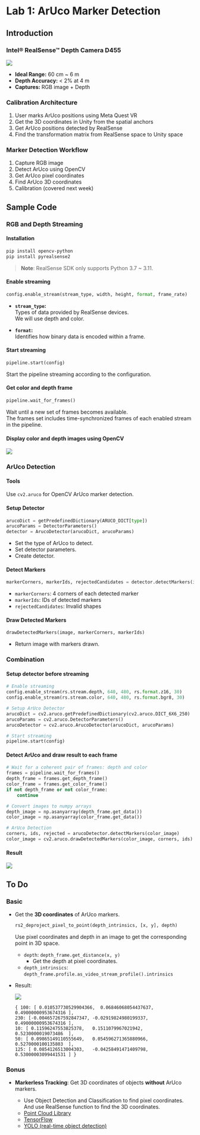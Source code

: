 # Lab 1: ArUco Marker Detection

## Introduction

### Intel® RealSense™ Depth Camera D455

![](assets/realsense-d455.jpg)

- **Ideal Range:** 60 cm ~ 6 m
- **Depth Accuracy:** < 2% at 4 m
- **Captures:** RGB image + Depth

### Calibration Architecture

1. User marks ArUco positions using Meta Quest VR
2. Get the 3D coordinates in Unity from the spatial anchors
3. Get ArUco positions detected by RealSense
4. Find the transformation matrix from RealSense space to Unity space

### Marker Detection Workflow

1. Capture RGB image
2. Detect ArUco using OpenCV
3. Get ArUco pixel coordinates
4. Find ArUco 3D coordinates
5. Calibration (covered next week)

## Sample Code

### RGB and Depth Streaming

#### Installation

```bash
pip install opencv-python
pip install pyrealsense2
```

> **Note**: RealSense SDK only supports Python 3.7 ~ 3.11.

#### Enable streaming

```python
config.enable_stream(stream_type, width, height, format, frame_rate)
```

- **`stream_type`:**  
  Types of data provided by RealSense devices.  
  We will use depth and color.

- **`format`:**  
  Identifies how binary data is encoded within a frame.

#### Start streaming

```python
pipeline.start(config)
```

Start the pipeline streaming according to the configuration.

#### Get color and depth frame

```python
pipeline.wait_for_frames()
```

Wait until a new set of frames becomes available.  
The frames set includes time-synchronized frames of each enabled stream in the pipeline.

#### Display color and depth images using OpenCV

![](assets/frame.jpg)

### ArUco Detection

#### Tools

Use `cv2.aruco` for OpenCV ArUco marker detection.

#### Setup Detector

```python
arucoDict = getPredefinedDictionary(ARUCO_DICT[type])
arucoParams = DetectorParameters()
detector = ArucoDetector(arucoDict, arucoParams)
```

- Set the type of ArUco to detect.
- Set detector parameters.
- Create detector.

#### Detect Markers

```python
markerCorners, markerIds, rejectedCandidates = detector.detectMarkers(image)
```

- `markerCorners`: 4 corners of each detected marker
- `markerIds`: IDs of detected markers
- `rejectedCandidates`: Invalid shapes

#### Draw Detected Markers

```python
drawDetectedMarkers(image, markerCorners, markerIds)
```

- Return image with markers drawn.

### Combination

#### Setup detector before streaming

```python
# Enable streaming
config.enable_stream(rs.stream.depth, 640, 480, rs.format.z16, 30)
config.enable_stream(rs.stream.color, 640, 480, rs.format.bgr8, 30)

# Setup ArUco Detector
arucoDict = cv2.aruco.getPredefinedDictionary(cv2.aruco.DICT_6X6_250)
arucoParams = cv2.aruco.DetectorParameters()
arucoDetector = cv2.aruco.ArucoDetector(arucoDict, arucoParams)

# Start streaming
pipeline.start(config)
```

#### Detect ArUco and draw result to each frame

```python
# Wait for a coherent pair of frames: depth and color
frames = pipeline.wait_for_frames()
depth_frame = frames.get_depth_frame()
color_frame = frames.get_color_frame()
if not depth_frame or not color_frame:
    continue

# Convert images to numpy arrays
depth_image = np.asanyarray(depth_frame.get_data())
color_image = np.asanyarray(color_frame.get_data())

# ArUco Detection
corners, ids, rejected = arucoDetector.detectMarkers(color_image)
color_image = cv2.aruco.drawDetectedMarkers(color_image, corners, ids)
```

#### Result

![](assets/result-0.jpg)

## To Do

### Basic

- Get the **3D coordinates** of ArUco markers.

  ```python
  rs2_deproject_pixel_to_point(depth_intrinsics, [x, y], depth)
  ```

  Use pixel coordinates and depth in an image to get the corresponding point in 3D space.

  - `depth`: `depth_frame.get_distance(x, y)`
    - Get the depth at pixel coordinates.
  - `depth_intrinsics`: `depth_frame.profile.as_video_stream_profile().intrinsics`

- Result:

  ![](assets/result-1.jpg)

  ```
  { 100: [ 0.010537730529904366,  0.06846068054437637,  0.49000000953674316 ],
  230: [-0.004657267592847347, -0.02919824980199337,  0.49000000953674316 ],
  10: [ 0.11596247553825378,   0.1511079967021942,   0.5230000019073486  ],
  50: [ 0.09865149110555649,   0.054596271365880966, 0.5270000100135803  ],
  125: [ 0.0854126513004303,   -0.04258491471409798,  0.53000003099441531 ] }
  ```

### Bonus

- **Markerless Tracking**: Get 3D coordinates of objects **without** ArUco markers.

  - Use Object Detection and Classification to find pixel coordinates. And use
    RealSense function to find the 3D coordinates.
  - [Point Cloud Library](https://pointclouds.org/)
  - [TensorFlow](https://dev.intelrealsense.com/docs/tensorflow-with-intel-realsense-cameras)
  - [YOLO (real-time object detection)](https://docs.ultralytics.com/)
